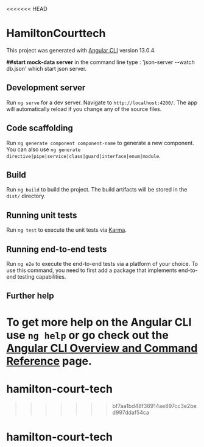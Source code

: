 <<<<<<< HEAD
# HamiltonCourttech

This project was generated with [Angular CLI](https://github.com/angular/angular-cli) version 13.0.4.

**##start mock-data server**
in the command line type  : 'json-server --watch db.json' which start json server.

## Development server

Run `ng serve` for a dev server. Navigate to `http://localhost:4200/`. The app will automatically reload if you change any of the source files.

## Code scaffolding

Run `ng generate component component-name` to generate a new component. You can also use `ng generate directive|pipe|service|class|guard|interface|enum|module`.

## Build

Run `ng build` to build the project. The build artifacts will be stored in the `dist/` directory.

## Running unit tests

Run `ng test` to execute the unit tests via [Karma](https://karma-runner.github.io).

## Running end-to-end tests

Run `ng e2e` to execute the end-to-end tests via a platform of your choice. To use this command, you need to first add a package that implements end-to-end testing capabilities.

## Further help

To get more help on the Angular CLI use `ng help` or go check out the [Angular CLI Overview and Command Reference](https://angular.io/cli) page.
=======
# hamilton-court-tech
>>>>>>> bf7aa1bd48f36914ae897cc3e2bed997ddaf54ca
# hamilton-court-tech
